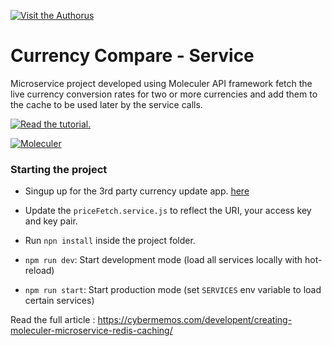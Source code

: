 [![Visit the Authorus](https://cybermemos.com/wp-content/uploads/2020/01/logo_v12.png "Visit the Authorus")](https://cybermemos.com "Visit the Authorus")
# Currency Compare - Service

Microservice project developed using Moleculer API framework fetch the live currency conversion rates for two or more currencies and add them to the cache to be used later by the service calls. 


[![Read the tutorial.](https://cybermemos.com/wp-content/uploads/2019/12/service_v1.png "Read the tutorial.")](https://cybermemos.com/developent/creating-moleculer-microservice-redis-caching "Read the tutorial.")

[![Moleculer](https://badgen.net/badge/Powered%20by/Moleculer/0e83cd)](https://moleculer.services)

### Starting the project

- Singup up for the 3rd party currency update app. [here](www.currencyconverterapi.com "here")

- Update the `priceFetch.service.js` to reflect the URI, your access key and key pair.

- Run `npn install` inside the project folder.

- `npm run dev`: Start development mode (load all services locally with hot-reload)

- `npm run start`: Start production mode (set `SERVICES` env variable to load certain services)

Read the full article : https://cybermemos.com/developent/creating-moleculer-microservice-redis-caching/

